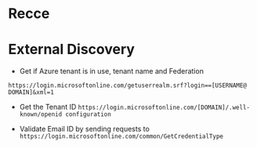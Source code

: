 # Recce

# External Discovery
- Get if Azure tenant is in use, tenant name and Federation
```
https://login.microsoftonline.com/getuserrealm.srf?login==[USERNAME@ DOMAIN]&xml=1
```

- Get the Tenant ID
```https://login.microsoftonline.com/[DOMAIN]/.well-known/openid configuration```

- Validate Email ID by sending requests to
```https://login.microsoftonline.com/common/GetCredentialType```
